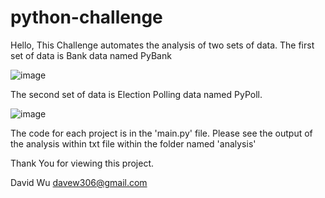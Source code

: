 # python-challenge
Hello,
This Challenge automates the analysis of two sets of data.
The first set of data is Bank data named PyBank

![image](https://user-images.githubusercontent.com/72616406/114914868-da976980-9df0-11eb-811b-bb78d045ef45.png)


The second set of data is Election Polling data named PyPoll.

![image](https://user-images.githubusercontent.com/72616406/114915040-13cfd980-9df1-11eb-8337-a7739a1cd093.png)


The code for each project is in the 'main.py' file.
Please see the output of the analysis within txt file within the folder named 'analysis'

Thank You for viewing this project.


David Wu
davew306@gmail.com
